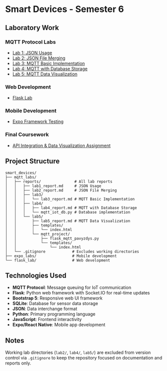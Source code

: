 # Smart Devices - Semester 6

## Laboratory Work

### MQTT Protocol Labs

- [Lab 1: JSON Usage](mqtt_labs/reports/lab1_report.md)
- [Lab 2: JSON File Merging](mqtt_labs/reports/lab2_report.md)  
- [Lab 3: MQTT Basic Implementation](mqtt_labs/reports/lab3/lab3_report.md)
- [Lab 4: MQTT with Database Storage](mqtt_labs/reports/lab4/lab4_report.md)
- [Lab 5: MQTT Data Visualization](mqtt_labs/reports/lab5/lab5_report.md)

### Web Development

- [Flask Lab](flask_lab/)

### Mobile Development

- [Expo Framework Testing](expo_labs/README.md)

### Final Coursework

- [API Integration & Data Visualization Assignment](mqtt_labs/coursework/README.md)

## Project Structure

```
smart_devices/
├── mqtt_labs/
│   ├── reports/               # All lab reports
│   │   ├── lab1_report.md     # JSON Usage
│   │   ├── lab2_report.md     # JSON File Merging
│   │   ├── lab3/
│   │   │   └── lab3_report.md # MQTT Basic Implementation
│   │   ├── lab4/
│   │   │   ├── lab4_report.md # MQTT with Database Storage
│   │   │   └── mqtt_iot_db.py # Database implementation
│   │   └── lab5/
│   │       ├── lab5_report.md # MQTT Data Visualization
│   │       ├── templates/
│   │       │   └── index.html
│   │       └── mqtt_project/
│   │           ├── flask_mqtt_pavyzdys.py
│   │           └── templates/
│   │               └── index.html
│   └── .gitignore            # Excludes working directories
├── expo_labs/                # Mobile development
└── flask_lab/                # Web development
```

## Technologies Used

- **MQTT Protocol**: Message queuing for IoT communication
- **Flask**: Python web framework with Socket.IO for real-time updates
- **Bootstrap 5**: Responsive web UI framework
- **SQLite**: Database for sensor data storage
- **JSON**: Data interchange format
- **Python**: Primary programming language
- **JavaScript**: Frontend interactivity
- **Expo/React Native**: Mobile app development

## Notes

Working lab directories (`lab2/`, `lab4/`, `lab5/`) are excluded from version control via `.gitignore` to keep the repository focused on documentation and reports only.
